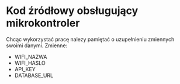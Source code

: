 # Kod źródłowy obsługujący mikrokontroler 
Chcąc wykorzystać pracę nalezy pamiętać o uzupełnieniu zmiennych swoimi danymi. Zmienne:
- WIFI_NAZWA
- WIFI_HASLO
- API_KEY
- DATABASE_URL
